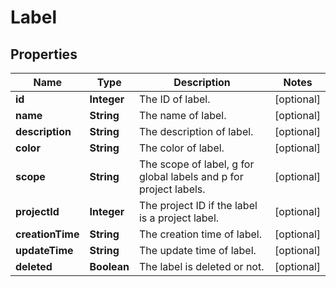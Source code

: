 # Label

## Properties
Name | Type | Description | Notes
------------ | ------------- | ------------- | -------------
**id** | **Integer** | The ID of label. |  [optional]
**name** | **String** | The name of label. |  [optional]
**description** | **String** | The description of label. |  [optional]
**color** | **String** | The color of label. |  [optional]
**scope** | **String** | The scope of label, g for global labels and p for project labels. |  [optional]
**projectId** | **Integer** | The project ID if the label is a project label. |  [optional]
**creationTime** | **String** | The creation time of label. |  [optional]
**updateTime** | **String** | The update time of label. |  [optional]
**deleted** | **Boolean** | The label is deleted or not. |  [optional]
